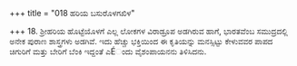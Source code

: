 +++
title = "018 ಹರಿಯ ಬಸುರೊಳಗಖಿಳ"

+++
18. ಶ್ರೀಹರಿಯ ಹೊಟ್ಟೆಯೊಳಗೆ ಎಲ್ಲ ಲೋಕಗಳ ವಿರಾಡ್ರೂಪ ಅಡಗಿರುವ ಹಾಗೆ, ಭಾರತವೆಂಬ ಸಮುದ್ರದಲ್ಲಿ ಅನೇಕ ಪುರಾಣ ಶಾಸ್ತ್ರಗಳು ಅಡಗಿವೆ. ಇದು ಹೆಚ್ಚು ಭಕ್ತಿಯಿಂದ ಈ ಕೃತಿಯನ್ನು ಮನಸ್ಸಿಟ್ಟು ಕೇಳುವವರ ಪಾಪದ ಚಿಗುರಿಗೆ ಮತ್ತು ಬೇರಿಗೆ ಬೆಂಕಿ ಇದ್ದಂತೆ ಎÉಂದು ವೈಶಂಪಾಯನನು ತಿಳಿಸಿದನು.
